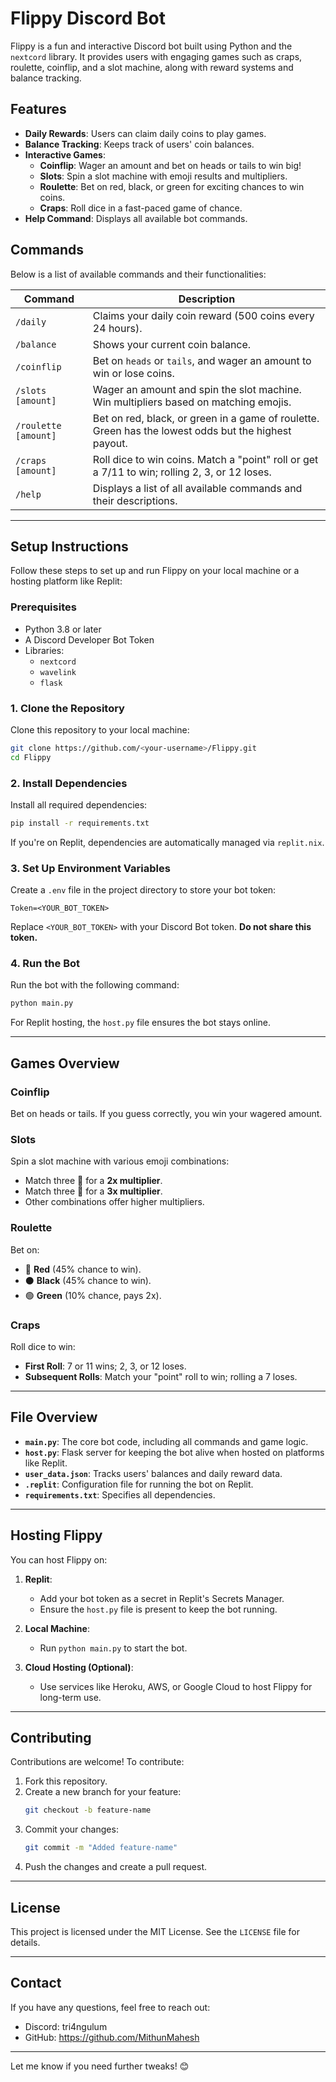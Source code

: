 # **Flippy Discord Bot**

Flippy is a fun and interactive Discord bot built using Python and the `nextcord` library. It provides users with engaging games such as craps, roulette, coinflip, and a slot machine, along with reward systems and balance tracking.

## **Features**
- **Daily Rewards**: Users can claim daily coins to play games.
- **Balance Tracking**: Keeps track of users' coin balances.
- **Interactive Games**:
  - **Coinflip**: Wager an amount and bet on heads or tails to win big!
  - **Slots**: Spin a slot machine with emoji results and multipliers.
  - **Roulette**: Bet on red, black, or green for exciting chances to win coins.
  - **Craps**: Roll dice in a fast-paced game of chance.
- **Help Command**: Displays all available bot commands.

## **Commands**
Below is a list of available commands and their functionalities:

| Command            | Description                                                                                      |
|--------------------|--------------------------------------------------------------------------------------------------|
| `/daily`           | Claims your daily coin reward (500 coins every 24 hours).                                       |
| `/balance`         | Shows your current coin balance.                                                                |
| `/coinflip`        | Bet on `heads` or `tails`, and wager an amount to win or lose coins.                            |
| `/slots [amount]`  | Wager an amount and spin the slot machine. Win multipliers based on matching emojis.             |
| `/roulette [amount]` | Bet on red, black, or green in a game of roulette. Green has the lowest odds but the highest payout. |
| `/craps [amount]`  | Roll dice to win coins. Match a "point" roll or get a 7/11 to win; rolling 2, 3, or 12 loses.    |
| `/help`            | Displays a list of all available commands and their descriptions.                               |

---

## **Setup Instructions**

Follow these steps to set up and run Flippy on your local machine or a hosting platform like Replit:

### **Prerequisites**
- Python 3.8 or later
- A Discord Developer Bot Token
- Libraries:
  - `nextcord`
  - `wavelink`
  - `flask`

### **1. Clone the Repository**
Clone this repository to your local machine:
```bash
git clone https://github.com/<your-username>/Flippy.git
cd Flippy
```

### **2. Install Dependencies**
Install all required dependencies:
```bash
pip install -r requirements.txt
```

If you're on Replit, dependencies are automatically managed via `replit.nix`.

### **3. Set Up Environment Variables**
Create a `.env` file in the project directory to store your bot token:
```plaintext
Token=<YOUR_BOT_TOKEN>
```

Replace `<YOUR_BOT_TOKEN>` with your Discord Bot token. **Do not share this token.**

### **4. Run the Bot**
Run the bot with the following command:
```bash
python main.py
```

For Replit hosting, the `host.py` file ensures the bot stays online.

---

## **Games Overview**

### **Coinflip**
Bet on heads or tails. If you guess correctly, you win your wagered amount.

### **Slots**
Spin a slot machine with various emoji combinations:
- Match three 🍇 for a **2x multiplier**.
- Match three 🍒 for a **3x multiplier**.
- Other combinations offer higher multipliers.

### **Roulette**
Bet on:
- 🔴 **Red** (45% chance to win).
- ⚫ **Black** (45% chance to win).
- 🟢 **Green** (10% chance, pays 2x).

### **Craps**
Roll dice to win:
- **First Roll**: 7 or 11 wins; 2, 3, or 12 loses.
- **Subsequent Rolls**: Match your "point" roll to win; rolling a 7 loses.

---

## **File Overview**
- **`main.py`**: The core bot code, including all commands and game logic.
- **`host.py`**: Flask server for keeping the bot alive when hosted on platforms like Replit.
- **`user_data.json`**: Tracks users' balances and daily reward data.
- **`.replit`**: Configuration file for running the bot on Replit.
- **`requirements.txt`**: Specifies all dependencies.

---

## **Hosting Flippy**
You can host Flippy on:
1. **Replit**:
   - Add your bot token as a secret in Replit's Secrets Manager.
   - Ensure the `host.py` file is present to keep the bot running.

2. **Local Machine**:
   - Run `python main.py` to start the bot.

3. **Cloud Hosting (Optional)**:
   - Use services like Heroku, AWS, or Google Cloud to host Flippy for long-term use.

---

## **Contributing**
Contributions are welcome! To contribute:
1. Fork this repository.
2. Create a new branch for your feature:
   ```bash
   git checkout -b feature-name
   ```
3. Commit your changes:
   ```bash
   git commit -m "Added feature-name"
   ```
4. Push the changes and create a pull request.

---

## **License**
This project is licensed under the MIT License. See the `LICENSE` file for details.

---

## **Contact**
If you have any questions, feel free to reach out:
- Discord: tri4ngulum
- GitHub: https://github.com/MithunMahesh

---

Let me know if you need further tweaks! 😊
